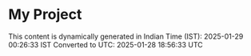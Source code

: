 # My Project

This content is dynamically generated in Indian Time (IST): 2025-01-29 00:26:33 IST
Converted to UTC: 2025-01-28 18:56:33 UTC
